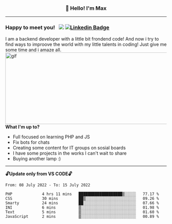 ### <p align="center">👋 Hello! I'm Max</p>

--------

### Happy to meet you! &nbsp; ![](https://komarev.com/ghpvc/?username=romartiny) [![Linkedin Badge](https://img.shields.io/badge/-LinkedIn-0e76a8?style=flat-square&logo=Linkedin&logoColor=white)](https://www.linkedin.com/in/romartiny/)

I am a backend developer with a little bit frondend code! And now i try to find ways to improove the world with my little talents in coding! Just give me some time and i amaze all.
<img align="right" alt="gif" src="https://64.media.tumblr.com/e1c5da7500447ac51ab1661819d6f4b2/1a4296433cef4166-8b/s1280x1920/b8361cd88301da5372f86efff22d950c16dbed9b.gif" width="530" height="223" />

**What I'm up to?**

- Full focused on learning PHP and JS
- Fix bots for chats
- Creating some content for IT groups on sosial boards
- I have some projects in the works I can't wait to share
- Buying another lamp :) 

-------

**🔓Update only from VS CODE🔓**

<!--START_SECTION:waka-->

```text
From: 08 July 2022 - To: 15 July 2022

PHP             4 hrs 11 mins   ███████████████████▒░░░░░   77.17 %
CSS             30 mins         ██▒░░░░░░░░░░░░░░░░░░░░░░   09.26 %
Smarty          24 mins         ██░░░░░░░░░░░░░░░░░░░░░░░   07.66 %
INI             6 mins          ▒░░░░░░░░░░░░░░░░░░░░░░░░   01.98 %
Text            5 mins          ▒░░░░░░░░░░░░░░░░░░░░░░░░   01.60 %
JavaScript      2 mins          ▒░░░░░░░░░░░░░░░░░░░░░░░░   00.89 %
```

<!--END_SECTION:waka-->
